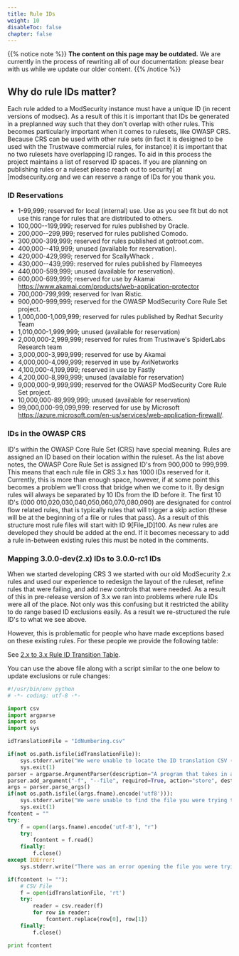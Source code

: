 ```yaml
---
title: Rule IDs
weight: 10
disableToc: false
chapter: false
---
```


{{% notice note %}}
**The content on this page may be outdated.** We are currently in the process of rewriting all of our documentation: please bear with us while we update our older content.
{{% /notice %}}

## Why do rule IDs matter?

Each rule added to a ModSecurity instance must have a unique ID (in
recent versions of modsec). As a result of this it is important that IDs
be generated in a preplanned way such that they don\'t overlap with
other rules. This becomes particularly important when it comes to
rulesets, like OWASP CRS. Because CRS can be used with other rule sets
(in fact it is designed to be used with the Trustwave commercial rules,
for instance) it is important that no two rulesets have overlapping ID
ranges. To aid in this process the project maintains a list of reserved
ID spaces. If you are planning on publishing rules or a ruleset please
reach out to security\[ at \]modsecurity.org and we can reserve a range
of IDs for you thank you.

### ID Reservations

-   1-99,999; reserved for local (internal) use. Use as you see fit but
    do not use this range for rules that are distributed to others.
-   100,000--199,999; reserved for rules published by Oracle.
-   200,000--299,999; reserved for rules published Comodo.
-   300,000-399,999; reserved for rules published at gotroot.com.
-   400,000--419,999; unused (available for reservation).
-   420,000-429,999; reserved for ScallyWhack .
-   430,000--439,999: reserved for rules published by Flameeyes
-   440,000-599,999; unused (available for reservation).
-   600,000-699,999; reserved for use by Akamai
    <https://www.akamai.com/products/web-application-protector>
-   700,000-799,999; reserved for Ivan Ristic.
-   900,000-999,999; reserved for the OWASP ModSecurity Core Rule Set
    project.
-   1,000,000-1,009,999; reserved for rules published by Redhat Security
    Team
-   1,010,000-1,999,999; unused (available for reservation)
-   2,000,000-2,999,999; reserved for rules from Trustwave\'s SpiderLabs
    Research team
-   3,000,000-3,999,999; reserved for use by Akamai
-   4,000,000-4,099,999; reserved in use by AviNetworks
-   4,100,000-4,199,999; reserved in use by Fastly
-   4,200,000-8,999,999; unused (available for reservation)
-   9,000,000-9,999,999; reserved for the OWASP ModSecurity Core Rule Set project.
-   10,000,000-89,999,999; unused (available for reservation)
-   99,000,000-99,099,999: reserved for use by Microsoft 
    <https://azure.microsoft.com/en-us/services/web-application-firewall/>.

### IDs in the OWASP CRS

ID's within the OWASP Core Rule Set (CRS) have special meaning. Rules
are assigned an ID based on their location within the ruleset. As the
list above notes, the OWASP Core Rule Set is assigned ID's from 900,000
to 999,999. This means that each rule file in CRS 3.x has 1000 IDs
reserved for it. Currently, this is more than enough space, however, if
at some point this becomes a problem we'll cross that bridge when we
come to it. By design rules will always be separated by 10 IDs from the
ID before it. The first 10 ID's (000
010,020,030,040,050,060,070,080,090) are designated for control flow
related rules, that is typically rules that will trigger a skip action
(these will be at the beginning of a file or rules that pass). As a
result of this structure most rule files will start with ID
9\[File_ID\]100. As new rules are developed they should be added at the
end. If it becomes necessary to add a rule in-between existing rules
this must be noted in the comments.

### Mapping 3.0.0-dev(2.x) IDs to 3.0.0-rc1 IDs

When we started developing CRS 3 we started with our old ModSecurity 2.x
rules and used our experience to redesign the layout of the ruleset,
refine rules that were failing, and add new controls that were needed.
As a result of this in pre-release version of 3.x we ran into problems
where rule IDs were all of the place. Not only was this confusing but it
restricted the ability to do range based ID exclusions easily. As a
result we re-structured the rule ID\'s to what we see above.

However, this is problematic for people who have made exceptions based
on these existing rules. For these people we provide the following
table:

See [2.x to 3.x Rule ID Transition Table](/data/IdNumbering.csv).

You can use the above file along with a script similar to the one below
to update exclusions or rule changes:

```python
#!/usr/bin/env python
# -*- coding: utf-8 -*-

import csv
import argparse
import os
import sys

idTranslationFile = "IdNumbering.csv"

if(not os.path.isfile(idTranslationFile)):
    sys.stderr.write("We were unable to locate the ID translation CSV (idNumbering.csv) please place this is the same directory as this script\n")
    sys.exit(1)
parser = argparse.ArgumentParser(description="A program that takes in an exceptions file and renumbers all the ID to match OWASP CRS 3.0-rc1 numbers. Output will be directed to STDOUT and can be used to overwrite the file using '>'")
parser.add_argument("-f", "--file", required=True, action="store", dest="fname", help="the file to be renumbered")
args = parser.parse_args()
if(not os.path.isfile((args.fname).encode('utf8'))):
    sys.stderr.write("We were unable to find the file you were trying to upate the ID numbers in, please check your path\n")
    sys.exit(1)
fcontent = ""
try:
    f = open((args.fname).encode('utf-8'), "r")
    try:
        fcontent = f.read()
    finally:
        f.close()
except IOError:
    sys.stderr.write("There was an error opening the file you were trying to update")

if(fcontent != ""):
    # CSV File
    f = open(idTranslationFile, 'rt')
    try:
        reader = csv.reader(f)
        for row in reader:
            fcontent.replace(row[0], row[1])
    finally:
        f.close()

print fcontent
```

